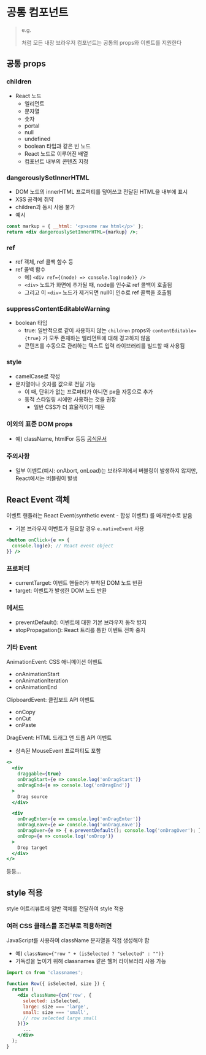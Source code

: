 # 공통 컴포넌트
> e.g. <div> 처럼 모든 내장 브라우저 컴포넌트는 공통의 props와 이벤트를 지원한다

## 공통 props
### children
- React 노드
  - 엘리먼트
  - 문자열
  - 숫자
  - portal
  - null
  - undefined
  - boolean 타입과 같은 빈 노드
  - React 노드로 이루어진 배열
  - 컴포넌트 내부의 콘텐츠 지정

### dangerouslySetInnerHTML
- DOM 노드의 innerHTML 프로퍼티를 덮어쓰고 전달된 HTML을 내부에 표시
- XSS 공격에 취약
- children과 동시 사용 불가
- 예시
```jsx
const markup = { __html: '<p>some raw html</p>' };
return <div dangerouslySetInnerHTML={markup} />;
```
### ref
- ref 객체, ref 콜백 함수 등
- ref 콜백 함수
  - 예) `<div ref={(node) => console.log(node)} />`
  - `<div>` 노드가 화면에 추가될 때, node를 인수로 ref 콜백이 호출됨
  - 그리고 이 `<div>` 노드가 제거되면 null이 인수로 ref 콜백을 호출됨
### suppressContentEditableWarning
- boolean 타입
  - true: 일반적으로 같이 사용하지 않는 `children` props와 `contentEditable={true}` 가 모두 존재하는 엘리먼트에 대해 경고하지 않음
  - 콘텐츠를 수동으로 관리하는 텍스트 입력 라이브러리를 빌드할 때 사용됨
### style
- camelCase로 작성
- 문자열이나 숫자를 값으로 전달 가능
  - 이 때, 단위가 없는 프로퍼티가 아니면 px을 자동으로 추가
  - 동적 스타일링 시에만 사용하는 것을 권장
    - 일반 CSS가 더 효율적이기 때문

### 이외의 표준 DOM props
- 예) className, htmlFor 등등 [공식문서](https://react.dev/reference/react-dom/components/common)

### 주의사항
- 일부 이벤트(예시: onAbort, onLoad)는 브라우저에서 버블링이 발생하지 않지만, React에서는 버블링이 발생

## React Event 객체
이벤트 핸들러는 React Event(synthetic event - 합성 이벤트) 를 매개변수로 받음
- 기본 브라우저 이벤트가 필요할 경우 `e.nativeEvent` 사용

```jsx
<button onClick={e => {
  console.log(e); // React event object
}} />
```

### 프로퍼티
- currentTarget: 이벤트 핸들러가 부착된 DOM 노드 반환
- target: 이벤트가 발생한 DOM 노드 반환

### 메서드
- preventDefault(): 이벤트에 대한 기본 브라우저 동작 방지
- stopPropagation(): React 트리를 통한 이벤트 전파 중지

### 기타 Event
AnimationEvent: CSS 애니메이션 이벤트
- onAnimationStart
- onAnimationIteration
- onAnimationEnd

ClipboardEvent: 클립보드 API 이벤트
- onCopy
- onCut
- onPaste

DragEvent: HTML 드래그 앤 드롭 API 이벤트
- 상속된 MouseEvent 프로퍼티도 포함
```jsx
<>
  <div
    draggable={true}
    onDragStart={e => console.log('onDragStart')}
    onDragEnd={e => console.log('onDragEnd')}
  >
    Drag source
  </div>

  <div
    onDragEnter={e => console.log('onDragEnter')}
    onDragLeave={e => console.log('onDragLeave')}
    onDragOver={e => { e.preventDefault(); console.log('onDragOver'); }}
    onDrop={e => console.log('onDrop')}
  >
    Drop target
  </div>
</>
```

등등...

## style 적용
style 어트리뷰트에 일반 객체를 전달하여 style 적용

### 여러 CSS 클래스를 조건부로 적용하려면
JavaScript를 사용하여 className 문자열을 직접 생성해야 함
- 예) `className={"row " + (isSelected ? "selected" : "")}`
- 가독성을 높이기 위해 classnames 같은 헬퍼 라이브러리 사용 가능

```jsx
import cn from 'classnames';

function Row({ isSelected, size }) {
  return (
    <div className={cn('row', {
      selected: isSelected,
      large: size === 'large',
      small: size === 'small',
      // row selected large small
    })}>
      ...
    </div>
  );
}
```